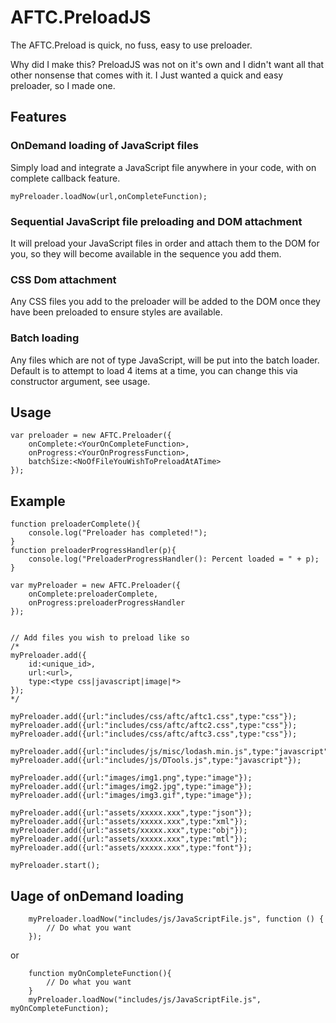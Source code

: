 # AFTC.PreloadJS
The AFTC.Preload is quick, no fuss, easy to use preloader.

Why did I make this? PreloadJS was not on it's own and I didn't want all that other nonsense that comes with it. I Just wanted a quick and easy preloader, so I made one.


## Features

### OnDemand loading of JavaScript files
Simply load and integrate a JavaScript file anywhere in your code, with on complete callback feature.
```
myPreloader.loadNow(url,onCompleteFunction);
```

### Sequential JavaScript file preloading and DOM attachment
It will preload your JavaScript files in order and attach them to the DOM for you, so they will become available in the sequence you add them.

### CSS Dom attachment
Any CSS files you add to the preloader will be added to the DOM once they have been preloaded to ensure styles are available.

### Batch loading
Any files which are not of type JavaScript, will be put into the batch loader. Default is to attempt to load 4 items at a time, you can change this via constructor argument, see usage.


## Usage
```
var preloader = new AFTC.Preloader({
    onComplete:<YourOnCompleteFunction>,
    onProgress:<YourOnProgressFunction>,
    batchSize:<NoOfFileYouWishToPreloadAtATime>
});
```


## Example 
```
function preloaderComplete(){
    console.log("Preloader has completed!");
}
function preloaderProgressHandler(p){
    console.log("PreloaderProgressHandler(): Percent loaded = " + p);
}

var myPreloader = new AFTC.Preloader({
    onComplete:preloaderComplete,
    onProgress:preloaderProgressHandler
});


// Add files you wish to preload like so
/*
myPreloader.add({
    id:<unique_id>,
    url:<url>,
    type:<type css|javascript|image|*>
});
*/

myPreloader.add({url:"includes/css/aftc/aftc1.css",type:"css"});
myPreloader.add({url:"includes/css/aftc/aftc2.css",type:"css"});
myPreloader.add({url:"includes/css/aftc/aftc3.css",type:"css"});

myPreloader.add({url:"includes/js/misc/lodash.min.js",type:"javascript"});
myPreloader.add({url:"includes/js/DTools.js",type:"javascript"});

myPreloader.add({url:"images/img1.png",type:"image"});
myPreloader.add({url:"images/img2.jpg",type:"image"});
myPreloader.add({url:"images/img3.gif",type:"image"});

myPreloader.add({url:"assets/xxxxx.xxx",type:"json"});
myPreloader.add({url:"assets/xxxxx.xxx",type:"xml"});
myPreloader.add({url:"assets/xxxxx.xxx",type:"obj"});
myPreloader.add({url:"assets/xxxxx.xxx",type:"mtl"});
myPreloader.add({url:"assets/xxxxx.xxx",type:"font"});

myPreloader.start();
```



## Uage of onDemand loading
```
    myPreloader.loadNow("includes/js/JavaScriptFile.js", function () {
        // Do what you want
    });
```

or 

```
    function myOnCompleteFunction(){
        // Do what you want
    }
    myPreloader.loadNow("includes/js/JavaScriptFile.js", myOnCompleteFunction);
```